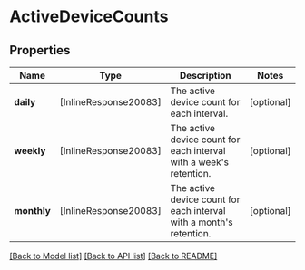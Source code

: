 # ActiveDeviceCounts

## Properties
Name | Type | Description | Notes
------------ | ------------- | ------------- | -------------
**daily** | [InlineResponse20083] | The active device count for each interval. | [optional] 
**weekly** | [InlineResponse20083] | The active device count for each interval with a week&#39;s retention. | [optional] 
**monthly** | [InlineResponse20083] | The active device count for each interval with a month&#39;s retention. | [optional] 

[[Back to Model list]](../README.md#documentation-for-models) [[Back to API list]](../README.md#documentation-for-api-endpoints) [[Back to README]](../README.md)


